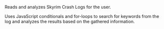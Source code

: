 Reads and analyzes Skyrim Crash Logs for the user.

Uses JavaScript conditionals and for-loops to search for keywords from the log and analyzes the results based on the gathered information.